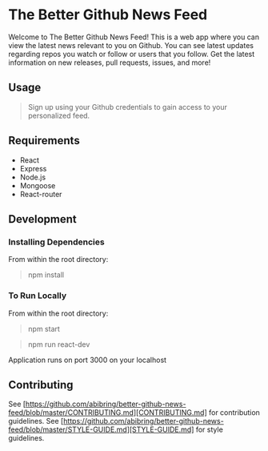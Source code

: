 # The Better Github News Feed
Welcome to The Better Github News Feed!  This is a web app where you can view the latest news relevant to you on Github.  You can see latest updates regarding repos you watch or follow or users that you follow.  Get the latest information on new releases, pull requests, issues, and more!

## Usage

> Sign up using your Github credentials to gain access to your personalized feed. 

## Requirements

- React
- Express
- Node.js
- Mongoose
- React-router

## Development

### Installing Dependencies

From within the root directory:

> npm install

### To Run Locally

From within the root directory:

> npm start

> npm run react-dev

Application runs on port 3000 on your localhost

## Contributing

See [https://github.com/abibring/better-github-news-feed/blob/master/CONTRIBUTING.md][CONTRIBUTING.md]  for contribution guidelines.
See [https://github.com/abibring/better-github-news-feed/blob/master/STYLE-GUIDE.md][STYLE-GUIDE.md] for style guidelines.
